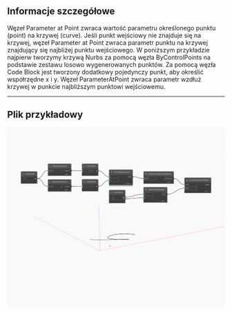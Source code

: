 ## Informacje szczegółowe
Węzeł Parameter at Point zwraca wartość parametru określonego punktu (point) na krzywej (curve). Jeśli punkt wejściowy nie znajduje się na krzywej, węzeł Parameter at Point zwraca parametr punktu na krzywej znajdujący się najbliżej punktu wejściowego. W poniższym przykładzie najpierw tworzymy krzywą Nurbs za pomocą węzła ByControlPoints na podstawie zestawu losowo wygenerowanych punktów. Za pomocą węzła Code Block jest tworzony dodatkowy pojedynczy punkt, aby określić współrzędne x i y. Węzeł ParameterAtPoint zwraca parametr wzdłuż krzywej w punkcie najbliższym punktowi wejściowemu.
___
## Plik przykładowy

![ParameterAtPoint](./Autodesk.DesignScript.Geometry.Curve.ParameterAtPoint_img.jpg)

